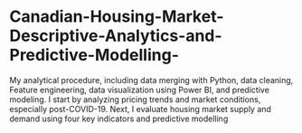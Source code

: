 # Canadian-Housing-Market-Descriptive-Analytics-and-Predictive-Modelling-
My analytical procedure, including data merging with Python, data cleaning, Feature engineering, data visualization using Power BI, and predictive modeling. I start by analyzing pricing trends and market conditions, especially post-COVID-19. Next, I evaluate housing market supply and demand using four key indicators and predictive modelling
